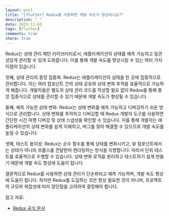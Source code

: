 ```yaml
---
layout: post
title: "[flutter] Redux를 사용하면 개발 속도가 향상되나요?"
description: " "
date: 2023-11-03
tags: [flutter]
comments: true
share: true
---
```


Redux는 상태 관리 패턴 라이브러리로서, 애플리케이션의 상태를 예측 가능하고 일관성있게 관리할 수 있게 도와줍니다. 이를 통해 개발 속도를 향상시킬 수 있는 여러 가지 이점이 있습니다.

첫째, 상태 관리의 중앙 집중화: Redux는 애플리케이션의 상태를 한 곳에 집중적으로 관리합니다. 이는 여러 컴포넌트 간의 상태 공유와 상태 변화 추적을 효율적으로 가능하게 해줍니다. 개발자들은 별도의 상태 관리 코드를 작성할 필요 없이 Redux를 통해 중앙 집중식으로 상태를 관리할 수 있기 때문에 개발 속도가 향상될 수 있습니다.

둘째, 예측 가능한 상태 변화: Redux는 상태 변화를 예측 가능하고 디버깅하기 쉬운 방식으로 관리합니다. 상태 변화를 추적하고 디버깅할 때 Redux 개발자 도구를 사용하면 간단한 시간 여행 디버깅 및 상태 스냅샷을 확인할 수 있습니다. 이를 통해 개발자는 애플리케이션의 상태 변화를 쉽게 이해하고, 버그를 찾아 해결할 수 있으므로 개발 속도를 높일 수 있습니다.

셋째, 테스트 용이성: Redux는 순수 함수를 통해 상태를 변화시키고, 뷰 컴포넌트에서는 상태가 아니라 프롭스를 전달받아 렌더링하는 방식을 지향합니다. 따라서 단위 테스트를 효율적으로 수행할 수 있습니다. 상태 변화 로직을 분리하고 테스트하기 쉽게 만들기 때문에 개발 속도 향상에 도움이 됩니다.

결론적으로 Redux를 사용하면 상태 관리가 단순화되고 예측 가능하며, 개발 속도 향상에 도움이 됩니다. 하지만 Redux를 도입하는 것은 항상 필요한 것이 아니며, 프로젝트의 규모와 복잡성에 따라 장단점을 고려하여 결정해야 합니다.

참고 자료:
- [Redux 공식 문서](https://redux.js.org/introduction/getting-started)